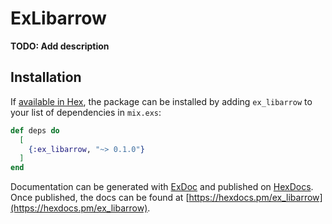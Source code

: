 # ExLibarrow

**TODO: Add description**

## Installation

If [available in Hex](https://hex.pm/docs/publish), the package can be installed
by adding `ex_libarrow` to your list of dependencies in `mix.exs`:

```elixir
def deps do
  [
    {:ex_libarrow, "~> 0.1.0"}
  ]
end
```

Documentation can be generated with [ExDoc](https://github.com/elixir-lang/ex_doc)
and published on [HexDocs](https://hexdocs.pm). Once published, the docs can
be found at [https://hexdocs.pm/ex_libarrow](https://hexdocs.pm/ex_libarrow).

